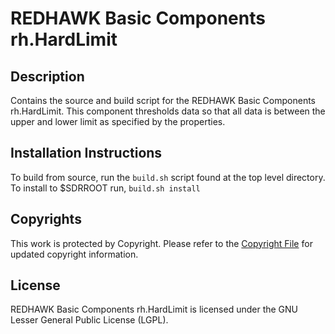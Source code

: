 # REDHAWK Basic Components rh.HardLimit
 
## Description

Contains the source and build script for the REDHAWK Basic Components rh.HardLimit. This component thresholds data so that all data is between the upper and lower limit as specified by the properties.
 
## Installation Instructions
To build from source, run the `build.sh` script found at the top level directory. To install to $SDRROOT run, `build.sh install`

## Copyrights

This work is protected by Copyright. Please refer to the [Copyright File](COPYRIGHT) for updated copyright information.

## License

REDHAWK Basic Components rh.HardLimit is licensed under the GNU Lesser General Public License (LGPL).